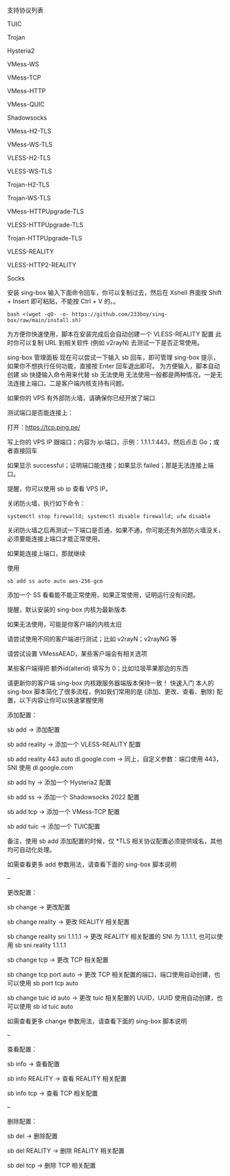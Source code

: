支持协议列表

TUIC

Trojan

Hysteria2

VMess-WS

VMess-TCP

VMess-HTTP

VMess-QUIC

Shadowsocks

VMess-H2-TLS

VMess-WS-TLS

VLESS-H2-TLS

VLESS-WS-TLS

Trojan-H2-TLS

Trojan-WS-TLS

VMess-HTTPUpgrade-TLS

VLESS-HTTPUpgrade-TLS

Trojan-HTTPUpgrade-TLS

VLESS-REALITY

VLESS-HTTP2-REALITY

Socks

安装 sing-box
输入下面命令回车，你可以复制过去，然后在 Xshell 界面按 Shift + Insert 即可粘贴，不能按 Ctrl + V 的。。
```
bash <(wget -qO- -o- https://github.com/233boy/sing-box/raw/main/install.sh)
```
为方便你快速使用，脚本在安装完成后会自动创建一个 VLESS-REALITY 配置
此时你可以复制 URL 到相关软件 (例如 v2rayN) 去测试一下是否正常使用。

sing-box 管理面板
现在可以尝试一下输入 sb 回车，即可管理 sing-box
提示，如果你不想执行任何功能，直接按 Enter 回车退出即可。
为方便输入，脚本自动创建 sb 快捷输入命令用来代替 sb
无法使用
无法使用一般都是两种情况，一是无法连接上端口，二是客户端内核支持有问题。

如果你的 VPS 有外部防火墙，请确保你已经开放了端口

测试端口是否能连接上：

打开：https://tcp.ping.pe/

写上你的 VPS IP 跟端口；内容为 ip:端口，示例：1.1.1.1:443，然后点击 Go；或者直接回车

如果显示 successful；证明端口能连接；如果显示 failed；那是无法连接上端口。

提醒，你可以使用 sb ip 查看 VPS IP。

关闭防火墙，执行如下命令：
```
systemctl stop firewalld; systemctl disable firewalld; ufw disable
```
关闭防火墙之后再测试一下端口是否通，如果不通，你可能还有外部防火墙没关，必须要能连接上端口才能正常使用。

如果能连接上端口，那就继续

使用 
```
sb add ss auto auto aes-256-gcm
```
添加一个 SS 看看能不能正常使用，如果正常使用，证明运行没有问题。

提醒，默认安装的 sing-box 内核为最新版本

如果无法使用，可能是你客户端的内核太旧

请尝试使用不同的客户端进行测试；比如 v2rayN；v2rayNG 等

请尝试设置 VMessAEAD，某些客户端会有相关选项

某些客户端得把 额外id(alterid) 填写为 0；比如垃圾苹果那边的东西

请更新你的客户端 sing-box 内核跟服务器端版本保持一致！
快速入门
本人的 sing-box 脚本简化了很多流程，例如我们常用的是 (添加、更改、查看、删除) 配置，以下内容让你可以快速掌握使用

添加配置：

sb add -> 添加配置

sb add reality -> 添加一个 VLESS-REALITY 配置

sb add reality 443 auto dl.google.com -> 同上，自定义参数：端口使用 443， SNI 使用 dl.google.com

sb add hy -> 添加一个 Hysteria2 配置

sb add ss -> 添加一个 Shadowsocks 2022 配置

sb add tcp -> 添加一个 VMess-TCP 配置

sb add tuic -> 添加一个 TUIC配置

备注，使用 sb add 添加配置的时候，仅 *TLS 相关协议配置必须提供域名，其他均可自动化处理。

如需查看更多 add 参数用法，请查看下面的 sing-box 脚本说明

–

更改配置：

sb change -> 更改配置

sb change reality -> 更改 REALITY 相关配置

sb change reality sni 1.1.1.1 -> 更改 REALITY 相关配置的 SNI 为 1.1.1.1, 也可以使用 sb sni reality 1.1.1.1

sb change tcp -> 更改 TCP 相关配置

sb change tcp port auto -> 更改 TCP 相关配置的端口，端口使用自动创建，也可以使用 sb port tcp auto

sb change tuic id auto -> 更改 tuic 相关配置的 UUID，UUID 使用自动创建，也可以使用 sb id tuic auto

如需查看更多 change 参数用法，请查看下面的 sing-box 脚本说明

–

查看配置：

sb info -> 查看配置

sb info REALITY -> 查看 REALITY 相关配置

sb info tcp -> 查看 TCP 相关配置

–

删除配置：

sb del -> 删除配置

sb del REALITY -> 删除 REALITY 相关配置

sb del tcp -> 删除 TCP 相关配置
